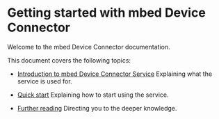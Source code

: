Getting started with mbed Device Connector
==========================================

Welcome to the mbed Device Connector documentation.

This document covers the following topics:

- [Introduction to mbed Device Connector Service](Connector-intro.md)
Explaining what the service is used for.

- [Quick start](Quick-guide.md)
Explaining how to start using the service.

- [Further reading](Further-reading.md)
Directing you to the deeper knowledge.

